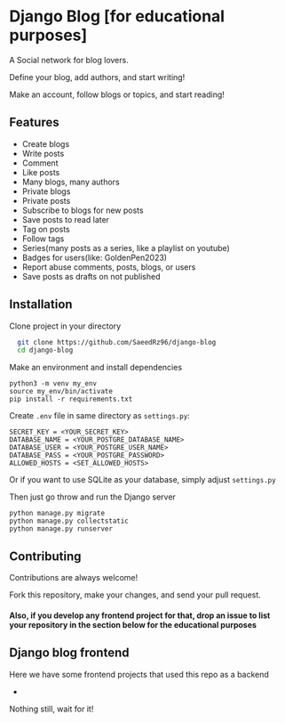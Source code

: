 
# Django Blog [for educational purposes]

A Social network for blog lovers. 

Define your blog, add authors, and start writing!

Make an account, follow blogs or topics, and start reading!


## Features

- Create blogs
- Write posts
- Comment
- Like posts
- Many blogs, many authors
- Private blogs
- Private posts
- Subscribe to blogs for new posts
- Save posts to read later
- Tag on posts
- Follow tags
- Series(many posts as a series, like a playlist on youtube)
- Badges for users(like: GoldenPen2023) 
- Report abuse comments, posts, blogs, or users
- Save posts as drafts on not published


## Installation

Clone project in your directory

```bash
  git clone https://github.com/SaeedRz96/django-blog
  cd django-blog
```
Make an environment and install dependencies

```
python3 -m venv my_env
source my_env/bin/activate
pip install -r requirements.txt
```

Create ```.env```  file in same directory as ```settings.py```:

```
SECRET_KEY = <YOUR_SECRET_KEY>
DATABASE_NAME = <YOUR_POSTGRE_DATABASE_NAME>
DATABASE_USER = <YOUR_POSTGRE_USER_NAME>
DATABASE_PASS = <YOUR_POSTGRE_PASSWORD>
ALLOWED_HOSTS = <SET_ALLOWED_HOSTS>
```

Or if you want to use SQLite as your database, simply adjust ```settings.py```

Then just go throw and run the Django server

```
python manage.py migrate
python manage.py collectstatic
python manage.py runserver
```
## Contributing

Contributions are always welcome!

Fork this repository, make your changes, and send your pull request.

#### Also, if you develop any frontend project for that, drop an issue to list your repository in the section below for the educational purposes 


## Django blog frontend

Here we have some frontend projects that used this repo as a backend 

-
Nothing still, wait for it!
